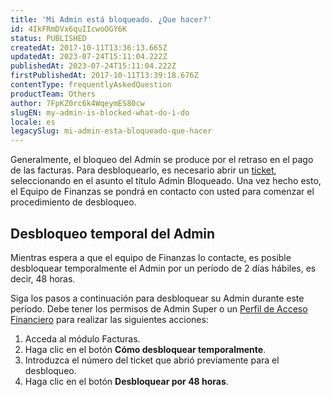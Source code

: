```yaml
---
title: 'Mi Admin está bloqueado. ¿Que hacer?'
id: 4IkFRmDVx6quIIcwoOGY6K
status: PUBLISHED
createdAt: 2017-10-11T13:36:13.665Z
updatedAt: 2023-07-24T15:11:04.222Z
publishedAt: 2023-07-24T15:11:04.222Z
firstPublishedAt: 2017-10-11T13:39:18.676Z
contentType: frequentlyAskedQuestion
productTeam: Others
author: 7FpKZ0rc6k4WqeymES80cw
slugEN: my-admin-is-blocked-what-do-i-do
locale: es
legacySlug: mi-admin-esta-bloqueado-que-hacer
---
```


Generalmente, el bloqueo del Admin se produce por el retraso en el pago de las facturas. Para desbloquearlo, es necesario abrir un [ticket](https://support.vtex.com/hc/es-419/requests), seleccionando en el asunto el título Admin Bloqueado. Una vez hecho esto, el Equipo de Finanzas se pondrá en contacto con usted para comenzar el procedimiento de desbloqueo.

## Desbloqueo temporal del Admin

Mientras espera a que el equipo de Finanzas lo contacte, es posible desbloquear temporalmente el Admin por un período de 2 días hábiles, es decir, 48 horas.

Siga los pasos a continuación para desbloquear su Admin durante este período. Debe tener los permisos de Admin Super o un [Perfil de Acceso Financiero](https://help.vtex.com/es/tutorial/como-criar-um-perfil-de-acesso-financeiro--717qPtxW3Cy9n5KrReHeVv?locale=pt) para realizar las siguientes acciones:

1. Acceda al módulo Facturas.
2. Haga clic en el botón **Cómo desbloquear temporalmente**.
3. Introduzca el número del ticket que abrió previamente para el desbloqueo.
4. Haga clic en el botón **Desbloquear por 48 horas**.

